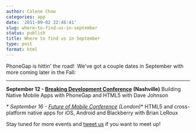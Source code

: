 ```yaml
---
author: Colene Chow
categories: app
date: '2011-09-02 22:46:41'
slug: where-to-find-us-in-september
status: publish
title: Where to find us in September
type: post
format: html
---
```


PhoneGap is hittin' the road!  We've got a couple dates in September with more coming later in the Fall:

---

**September 12 - [Breaking Development Conference](http://www.bdconf.com) (Nashville)** Building Native Mobile Apps with PhoneGap and HTML5 with Dave Johnson

_* September 16 - [Future of Mobile Conference](http://future-of-mobile.com/london-2011/) (London)_* HTML5 and cross-platform native apps for iOS, Android and Blackberry with Brian LeRoux

Stay tuned for more events and [tweet us](http://twitter.com/#!/phonegap) if you want to meet up!
